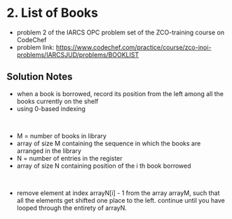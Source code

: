# 2. List of Books

* problem 2 of the IARCS OPC problem set of the ZCO-training course on CodeChef
* problem link: https://www.codechef.com/practice/course/zco-inoi-problems/IARCSJUD/problems/BOOKLIST

## Solution Notes

* when a book is borrowed, record its position from the left among all the books currently on the shelf
* using 0-based indexing
<br>

* M = number of books in library
* array of size M containing the sequence in which the books are arranged in the library
* N = number of entries in the register
* array of size N containing position of the i th book borrowed
<br>

* remove element at index arrayN[i] - 1 from the array arrayM, such that all the elements get shifted one place to the left. continue until you have looped through the entirety of arrayN.